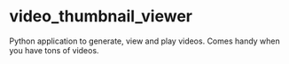 # video_thumbnail_viewer
Python application to generate, view and play videos. Comes handy when you have tons of videos.
